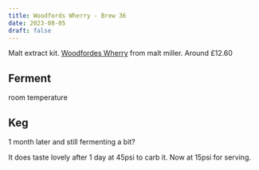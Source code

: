 ```yaml
---
title: Woodfords Wherry - Brew 36 
date: 2023-08-05
draft: false 
---
```

<!-- [![pot](/images/2023-06-06/3.jpg "treatment")](/images/2023-06-06/3.jpg) -->

<!-- [https://share.brewfather.app/36b9wFHyxgBxgw](https://share.brewfather.app/36b9wFHyxgBxgw) similar recipe that I am making. I'm going for 3.8% as it is hot weather and the beer is for a party. -->

Malt extract kit. [Woodfordes Wherry](https://www.themaltmiller.co.uk/product/woodfordes-wherry-bitter-beer-kit/?v=79cba1185463) from malt miller.  Around £12.60

## Ferment

room temperature

## Keg

1 month later and still fermenting a bit?

It does taste lovely after 1 day at 45psi to carb it. Now at 15psi for serving.